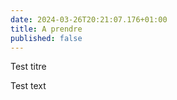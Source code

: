 ```yaml
---
date: 2024-03-26T20:21:07.176+01:00
title: A prendre
published: false
---
```


Test titre

Test text
